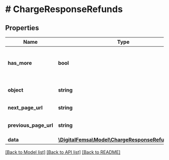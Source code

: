 # # ChargeResponseRefunds

## Properties

Name | Type | Description | Notes
------------ | ------------- | ------------- | -------------
**has_more** | **bool** | Indicates if there are more pages to be requested |
**object** | **string** | Object type, in this case is list |
**next_page_url** | **string** | URL of the next page. | [optional]
**previous_page_url** | **string** | Url of the previous page. | [optional]
**data** | [**\DigitalFemsa\Model\ChargeResponseRefundsData[]**](ChargeResponseRefundsData.md) | refunds | [optional]

[[Back to Model list]](../../README.md#models) [[Back to API list]](../../README.md#endpoints) [[Back to README]](../../README.md)
